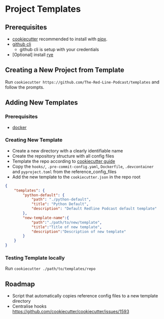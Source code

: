 # Project Templates

## Prerequisites

- [cookiecutter](https://cookiecutter.readthedocs.io/en/stable/README.html) recommended to install with [pipx](https://pipx.pypa.io/latest/installation/).
- [github cli](https://cli.github.com/)
  - github cli is setup with your credentials
- [Optional] install [rye](https://rye-up.com/guide/installation/)

## Creating a New Project from Template

Run `cookiecutter https://github.com/The-Red-Line-Podcast/templates` and follow the prompts.


## Adding New Templates

### Prerequisites

- [docker](https://docs.docker.com/engine/install/)

### Creating New Template

- Create a new directory with a clearly identifiable name
- Create the repository structure with all config files
- Template the repo according to [cookiecutter guide](https://cookiecutter.readthedocs.io/en/stable/)
- Copy the `hooks/`, `.pre-commit-config.yaml`, `Dockerfile`, `.devcontainer` and `pyproject.toml` from the reference_config_files
- Add  the new template to the `cookiecutter.json` in the repo root
```json
{
    "templates": {
        "python-default": {
            "path": "./python-default",
            "title": "Python Default",
            "description": "Default Redline Podcast default template"
        },
        "new-template-name":{
            "path":"./path/to/new/template",
            "title":"Title of new template",
            "description":"Description of new template"
        }
    }
}

```



### Testing Template locally

Run `cookiecutter ./path/to/templates/repo`

## Roadmap

- Script that automatically copies reference config files to a new template directory
- Centralise hooks https://github.com/cookiecutter/cookiecutter/issues/1593
